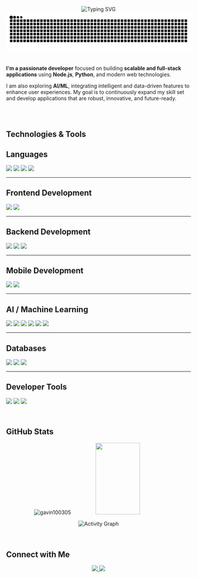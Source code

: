 
<div align="center">
  <img src="https://readme-typing-svg.herokuapp.com?font=Fira+Code&size=28&pause=1000&center=true&vCenter=true&width=500&lines=Hi+I'm+Gavin+Soares;Full+Stack+Developer;AI/ML+Developer" alt="Typing SVG" />
</div>
<picture>
  <source media="(prefers-color-scheme: dark)" srcset="https://raw.githubusercontent.com/gavin100305/gavin100305/manual-run-output/docker/github-contribution-grid-snake-dark.svg">
  <source media="(prefers-color-scheme: light)" srcset="https://raw.githubusercontent.com/gavin100305/gavin100305/manual-run-output/docker/github-contribution-grid-snake.svg">
  <img alt="GitHub Contribution Snake" src="https://raw.githubusercontent.com/gavin100305/gavin100305/manual-run-output/docker/github-contribution-grid-snake.svg" />
</picture>

<br />
<br />

<div align="left">

**I'm a passionate developer** focused on building **scalable and full-stack applications** using **Node.js**, **Python**, and modern web technologies.  

I am also exploring **AI/ML**, integrating intelligent and data-driven features to enhance user experiences. My goal is to continuously expand my skill set and develop applications that are robust, innovative, and future-ready.

</div>
<br />
<br />

## Technologies & Tools  
## Languages
<p align="left">
  <a href="https://www.python.org/"><img src="https://img.shields.io/badge/-Python-3776AB?style=for-the-badge&logo=python&logoColor=white" /></a>
  <a href="https://developer.mozilla.org/en-US/docs/Web/JavaScript"><img src="https://img.shields.io/badge/-JavaScript-F7DF1E?style=for-the-badge&logo=javascript&logoColor=black" /></a>
  <a href="https://www.w3.org/html/"><img src="https://img.shields.io/badge/-HTML-E34F26?style=for-the-badge&logo=html5&logoColor=white" /></a>
  <a href="https://www.w3.org/Style/CSS/Overview.en.html"><img src="https://img.shields.io/badge/-CSS-1572B6?style=for-the-badge&logo=css3&logoColor=white" /></a>
</p>

---

## Frontend Development
<p align="left">
  <a href="https://react.dev/"><img src="https://img.shields.io/badge/-React-61DAFB?style=for-the-badge&logo=react&logoColor=white" /></a>
  <a href="https://tailwindcss.com/"><img src="https://img.shields.io/badge/-TailwindCSS-38B2AC?style=for-the-badge&logo=tailwind-css&logoColor=white" /></a>
</p>

---

## Backend Development
<p align="left">
  <a href="https://nodejs.org/"><img src="https://img.shields.io/badge/-Node.js-339933?style=for-the-badge&logo=nodedotjs&logoColor=white" /></a>
  <a href="https://www.djangoproject.com/"><img src="https://img.shields.io/badge/-Django-092E20?style=for-the-badge&logo=django&logoColor=white" /></a>
  <a href="https://fastapi.tiangolo.com/"><img src="https://img.shields.io/badge/-FastAPI-009688?style=for-the-badge&logo=fastapi&logoColor=white" /></a>
</p>

---

## Mobile Development
<p align="left">
  <a href="https://reactnative.dev/"><img src="https://img.shields.io/badge/-React%20Native-61DAFB?style=for-the-badge&logo=react&logoColor=white" /></a>
  <a href="https://expo.dev/"><img src="https://img.shields.io/badge/-Expo-1B1F23?style=for-the-badge&logo=expo&logoColor=white" /></a>
</p>

---

## AI / Machine Learning
<p align="left">
  <a href="https://www.tensorflow.org/"><img src="https://img.shields.io/badge/-TensorFlow-FF6F00?style=for-the-badge&logo=tensorflow&logoColor=white" /></a>
  <a href="https://pytorch.org/"><img src="https://img.shields.io/badge/-PyTorch-EE4C2C?style=for-the-badge&logo=pytorch&logoColor=white" /></a>
  <a href="https://scikit-learn.org/"><img src="https://img.shields.io/badge/-Scikit--Learn-F7931E?style=for-the-badge&logo=scikitlearn&logoColor=white" /></a>
  <a href="https://numpy.org/"><img src="https://img.shields.io/badge/-NumPy-013243?style=for-the-badge&logo=numpy&logoColor=white" /></a>
  <a href="https://pandas.pydata.org/"><img src="https://img.shields.io/badge/-Pandas-150458?style=for-the-badge&logo=pandas&logoColor=white" /></a>
  <a href="https://jupyter.org/"><img src="https://img.shields.io/badge/-Jupyter-F37626?style=for-the-badge&logo=jupyter&logoColor=white" /></a>
</p>

---

## Databases
<p align="left">
  <a href="https://www.postgresql.org/"><img src="https://img.shields.io/badge/-PostgreSQL-4169E1?style=for-the-badge&logo=postgresql&logoColor=white" /></a>
  <a href="https://www.mongodb.com/"><img src="https://img.shields.io/badge/-MongoDB-47A248?style=for-the-badge&logo=mongodb&logoColor=white" /></a>
  <a href="https://en.wikipedia.org/wiki/SQL"><img src="https://img.shields.io/badge/-SQL-4479A1?style=for-the-badge&logo=postgresql&logoColor=white" /></a>
</p>

---

## Developer Tools
<p align="left">
  <a href="https://firebase.google.com/"><img src="https://img.shields.io/badge/-Firebase-FFCA28?style=for-the-badge&logo=firebase&logoColor=black" /></a>
  <a href="https://www.docker.com/"><img src="https://img.shields.io/badge/-Docker-2496ED?style=for-the-badge&logo=docker&logoColor=white" /></a>
  <a href="https://git-scm.com/"><img src="https://img.shields.io/badge/-Git-F05032?style=for-the-badge&logo=git&logoColor=white" /></a>
</p>



<br />

## GitHub Stats  

<p align="center">
  <img src="https://github-readme-stats.vercel.app/api?username=gavin100305&show_icons=true&theme=dark" alt="gavin100305" width="49%" />
  <img src="https://github-readme-stats-sigma-five.vercel.app/api/top-langs/?username=gavin100305&layout=compact&theme=dark&langs_count=6" width="49%" height="195px"/>
</p>

<div align="center">
  <img src="https://github-readme-activity-graph.vercel.app/graph?username=gavin100305&theme=react-dark&hide_border=true&area=true" alt="Activity Graph"/>
</div>

<br />
<br />

## Connect with Me  
<p align="center">
  <a href="https://www.linkedin.com/in/gavin-soares-a2a54728b/">
    <img src="https://img.shields.io/badge/-LinkedIn-0077B5?style=for-the-badge&logo=linkedin&logoColor=white" />
  </a>
  <a href="mailto:gavinsoares200510@gmail.com">
    <img src="https://img.shields.io/badge/-Email-D14836?style=for-the-badge&logo=gmail&logoColor=white" />
  </a>
</p>
